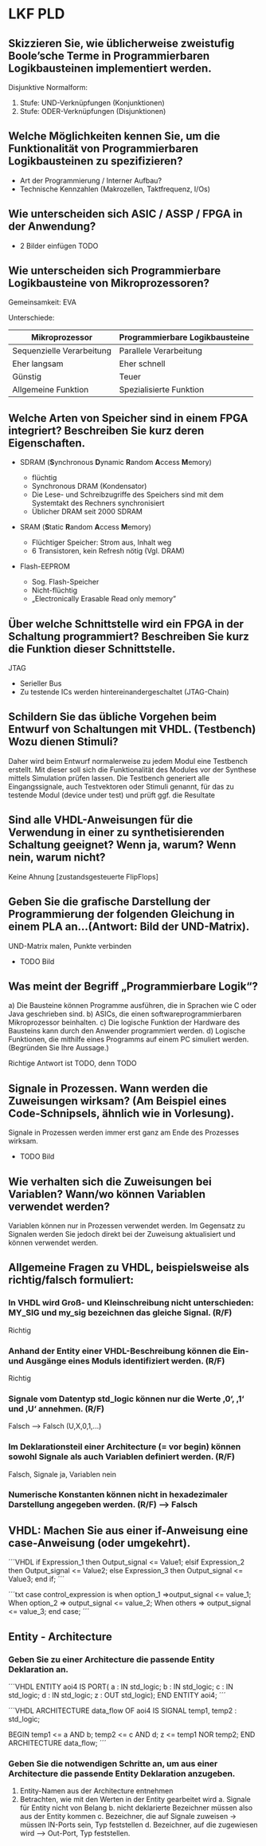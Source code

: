 # LKF PLD

## Skizzieren Sie, wie üblicherweise zweistufig Boole’sche Terme in Programmierbaren Logikbausteinen implementiert werden.

Disjunktive Normalform:

1. Stufe: UND-Verknüpfungen (Konjunktionen)
2. Stufe: ODER-Verknüpfungen (Disjunktionen)

## Welche Möglichkeiten kennen Sie, um die Funktionalität von Programmierbaren Logikbausteinen zu spezifizieren?

- Art der Programmierung / Interner Aufbau?
- Technische Kennzahlen (Makrozellen, Taktfrequenz, I/Os)

## Wie unterscheiden sich ASIC / ASSP / FPGA in der Anwendung?

- 2 Bilder einfügen TODO

## Wie unterscheiden sich Programmierbare Logikbausteine von Mikroprozessoren?

Gemeinsamkeit: EVA

Unterschiede:

| Mikroprozessor                | Programmierbare Logikbausteine        |
| ----------------------------- | ------------------------------------- |
| Sequenzielle Verarbeitung     | Parallele Verarbeitung                |
| Eher langsam                  | Eher schnell                          |
| Günstig	                    | Teuer                                 |
| Allgemeine Funktion           | Spezialisierte Funktion               |

##	Welche Arten von Speicher sind in einem FPGA integriert? Beschreiben Sie kurz deren Eigenschaften.

- SDRAM (**S**ynchronous **D**ynamic **R**andom **A**ccess **M**emory)
  - flüchtig
  - Synchronous DRAM (Kondensator)
  - Die Lese- und Schreibzugriffe des Speichers sind mit dem Systemtakt des Rechners synchronisiert
  - Üblicher DRAM seit 2000 SDRAM

- SRAM (**S**tatic **R**andom **A**ccess **M**emory)
  - Flüchtiger Speicher: Strom aus, Inhalt weg
  - 6 Transistoren, kein Refresh nötig (Vgl. DRAM)

- Flash-EEPROM
  - Sog. Flash-Speicher
  - Nicht-flüchtig
  - „Electronically Erasable Read only memory”

##	Über welche Schnittstelle wird ein FPGA in der Schaltung programmiert? Beschreiben Sie kurz die Funktion dieser Schnittstelle.

JTAG

- Serieller Bus
- Zu testende ICs werden hintereinandergeschaltet (JTAG-Chain)

## Schildern Sie das übliche Vorgehen beim Entwurf von Schaltungen mit VHDL. (Testbench) Wozu dienen Stimuli?

Daher wird beim Entwurf normalerweise zu jedem Modul eine Testbench erstellt. Mit dieser soll sich die Funktionalität des Modules vor der Synthese mittels Simulation prüfen lassen. Die Testbench generiert alle Eingangssignale, auch Testvektoren oder Stimuli genannt, für das zu testende Modul (device under test) und prüft ggf. die Resultate

## Sind alle VHDL-Anweisungen für die Verwendung in einer zu synthetisierenden Schaltung geeignet? Wenn ja, warum? Wenn nein, warum nicht?

Keine Ahnung
[zustandsgesteuerte FlipFlops]

## Geben Sie die grafische Darstellung der Programmierung der folgenden Gleichung in einem PLA an…(Antwort: Bild der UND-Matrix).

UND-Matrix malen, Punkte verbinden

- TODO Bild

## Was meint der Begriff „Programmierbare Logik“?

a) Die Bausteine können Programme ausführen, die in Sprachen wie C oder Java geschrieben sind.
b) ASICs, die einen softwareprogrammierbaren Mikroprozessor beinhalten.
c) Die logische Funktion der Hardware des Bausteins kann durch den Anwender programmiert werden.
d) Logische Funktionen, die mithilfe eines Programms auf einem PC simuliert werden. (Begründen Sie Ihre Aussage.)

<!-- md2apkg split -->

Richtige Antwort ist TODO, denn TODO

## Signale in Prozessen. Wann werden die Zuweisungen wirksam? (Am Beispiel eines Code-Schnipsels, ähnlich wie in Vorlesung).

Signale in Prozessen werden immer erst ganz am Ende des Prozesses wirksam.

- TODO Bild

## Wie verhalten sich die Zuweisungen bei Variablen? Wann/wo können Variablen verwendet werden?

Variablen können nur in Prozessen verwendet werden. Im Gegensatz zu Signalen werden Sie jedoch direkt bei der Zuweisung aktualisiert und können verwendet werden.

## Allgemeine Fragen zu VHDL, beispielsweise als richtig/falsch formuliert:

### In VHDL wird Groß- und Kleinschreibung nicht unterschieden: MY_SIG und my_sig bezeichnen das gleiche Signal. (R/F)

Richtig

### Anhand der Entity einer VHDL-Beschreibung können die Ein- und Ausgänge eines Moduls identifiziert werden. (R/F)

Richtig

### Signale vom Datentyp std_logic können nur die Werte ‚0‘, ‚1‘ und ‚U‘ annehmen. (R/F)

Falsch --> Falsch (U,X,0,1,...)

### Im Deklarationsteil einer Architecture (= vor begin) können sowohl Signale als auch Variablen definiert werden. (R/F)

Falsch, Signale ja, Variablen nein

### Numerische Konstanten können nicht in hexadezimaler Darstellung angegeben werden. (R/F) --> Falsch

## VHDL: Machen Sie aus einer if-Anweisung eine case-Anweisung (oder umgekehrt).

´´´VHDL
if Expression_1 then
Output_signal <= Value1;
elsif Expression_2 then
Output_signal <= Value2;
else Expression_3 then
Output_signal <= Value3;
end if;
´´´

<!-- md2apkg split -->

´´´txt
case control_expression is
when option_1 =>output_signal <= value_1;
When option_2 => output_signal <= value_2;
When others => output_signal <= value_3;
end case;
´´´

## Entity - Architecture

### Geben Sie zu einer Architecture die passende Entity Deklaration an.

´´´VHDL
ENTITY aoi4 IS
PORT(
        a : IN std_logic;
        b : IN std_logic;
        c : IN std_logic;
        d : IN std_logic;
        z : OUT std_logic);
END ENTITY aoi4;
´´´

<!-- md2apkg split -->

´´´VHDL
ARCHITECTURE data_flow OF aoi4 IS
 SIGNAL temp1, temp2 : std_logic;

 BEGIN
       temp1 <= a AND b;
       temp2 <= c AND d;
       z <= temp1 NOR temp2;
END ARCHITECTURE data_flow;
´´´

### Geben Sie die notwendigen Schritte an, um aus einer Architecture die passende Entity Deklaration anzugeben.

1. Entity-Namen aus der Architecture entnehmen
2. Betrachten, wie mit den Werten in der Entity gearbeitet wird
  a. Signale für Entity nicht von Belang
  b. nicht deklarierte Bezeichner müssen also aus der Entity kommen
  c. Bezeichner, die auf Signale zuweisen -> müssen IN-Ports sein, Typ feststellen
  d. Bezeichner, auf die zugewiesen wird --> Out-Port, Typ feststellen.




